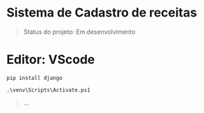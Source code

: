 <h1>Sistema de Cadastro de receitas</h1>

> Status do projeto: Em desenvolvimento

# Editor: VScode

```
pip install django

.\venv\Scripts\Activate.ps1

```
> ...